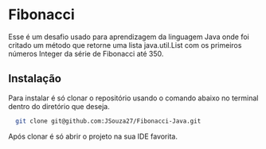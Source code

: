 
# Fibonacci

Esse é um desafio usado para aprendizagem da linguagem Java onde
foi critado um método que retorne uma lista java.util.List
com os primeiros números Integer da série de Fibonacci até 350.




## Instalação

Para instalar é só clonar o repositório usando o comando abaixo
no terminal dentro do diretório que deseja.

```bash
  git clone git@github.com:JSouza27/Fibonacci-Java.git
```

Após clonar é só abrir o projeto na sua IDE favorita.
    